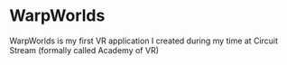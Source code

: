 # WarpWorlds
WarpWorlds is my first VR application I created during my time at Circuit Stream (formally called Academy of VR) 
